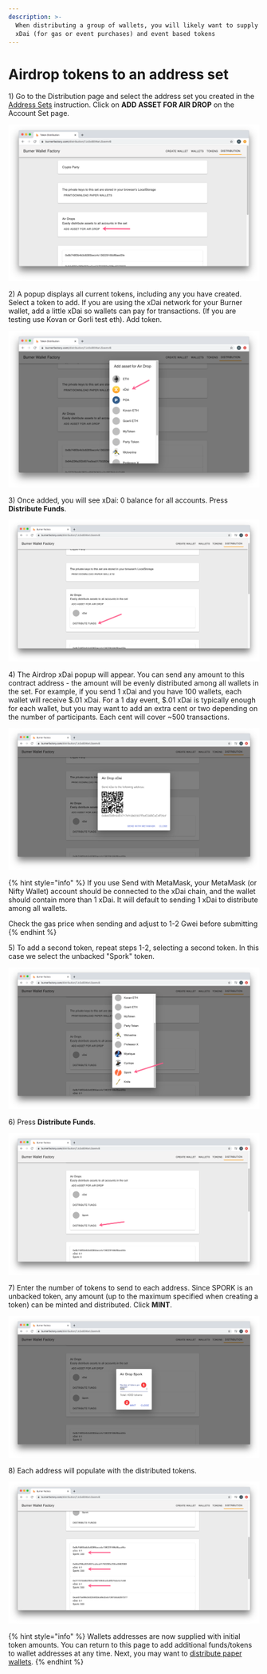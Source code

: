 ```yaml
---
description: >-
  When distributing a group of wallets, you will likely want to supply them with
  xDai (for gas or event purchases) and event based tokens
---
```


# Airdrop tokens to an address set

1\) Go to the Distribution page and select the address set you created in the [Address Sets](./) instruction. Click on **ADD ASSET FOR AIR DROP** on the Account Set page.&#x20;

![](../../../../.gitbook/assets/airdrop1.png)

2\) A popup displays all current tokens, including any you have created. Select a token to add. If you are using the xDai network for your Burner wallet, add a little xDai so wallets can pay for transactions. (If you are testing use Kovan or Gorli test eth). Add token.

![](../../../../.gitbook/assets/airdrop2.png)

3\) Once added, you will see xDai: 0 balance for all accounts. Press **Distribute Funds**.

![](../../../../.gitbook/assets/distribute1.png)

4\) The Airdrop xDai popup will appear. You can send any amount to this contract address - the amount will be evenly distributed among all wallets in the set. For example, if you send 1 xDai and you have 100 wallets, each wallet will receive $.01 xDai. For a 1 day event, $.01 xDai is typically enough for each wallet, but you may want to add an extra cent or two depending on the number of participants. Each cent will cover \~500 transactions.

![](../../../../.gitbook/assets/distribute2.png)

{% hint style="info" %}
If you use Send with MetaMask, your MetaMask (or Nifty Wallet) account should be connected to the xDai chain, and the wallet should contain more than 1 xDai.  It will default to sending 1 xDai to distribute among all wallets.

Check the gas price when sending and adjust to 1-2 Gwei before submitting
{% endhint %}

5\) To add a second token, repeat steps 1-2,  selecting a second token. In this case we select the unbacked  "Spork" token.&#x20;

![](../../../../.gitbook/assets/spork.png)

6\) Press **Distribute Funds**.

![](../../../../.gitbook/assets/spork2.png)

7\) Enter the number of tokens to send to each address. Since SPORK is an unbacked token, any amount (up to the maximum specified when creating a token) can be minted and distributed. Click **MINT**.

![](../../../../.gitbook/assets/spork3.png)

8\) Each address will populate with the distributed tokens.

![](<../../../../.gitbook/assets/populated (1).png>)

{% hint style="info" %}
Wallets addresses are now supplied with initial token amounts. You can return to this page to add additional funds/tokens to wallet addresses at any time.  Next, you may want to [distribute paper wallets](distribute-paper-wallets.md).
{% endhint %}

##

